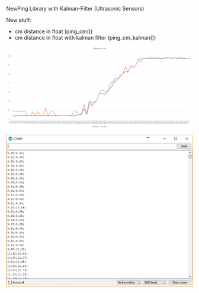 NewPing Library with Kalman-Filter (Ultrasonic Sensors) 

New stuff:
- cm distance in float (ping_cm())
- cm distance in float with kalman filter (ping_cm_kalman())

![Screenshot](https://raw.githubusercontent.com/Aldebaran91/NewPing/master/extras/NewPingPlus_screenshot.png)

![Screenshot](https://raw.githubusercontent.com/Aldebaran91/NewPing/master/extras/NewPingLog_screenshot.png)
